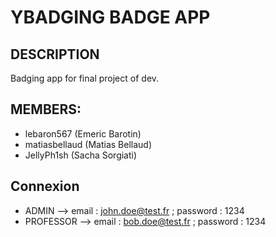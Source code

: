 # YBADGING BADGE APP

## DESCRIPTION
Badging app for final project of dev.

## MEMBERS:
- lebaron567 (Emeric Barotin)
- matiasbellaud (Matias Bellaud)
- JellyPh1sh (Sacha Sorgiati)

## Connexion
- ADMIN --> email : john.doe@test.fr ; password : 1234
- PROFESSOR --> email : bob.doe@test.fr ; password : 1234